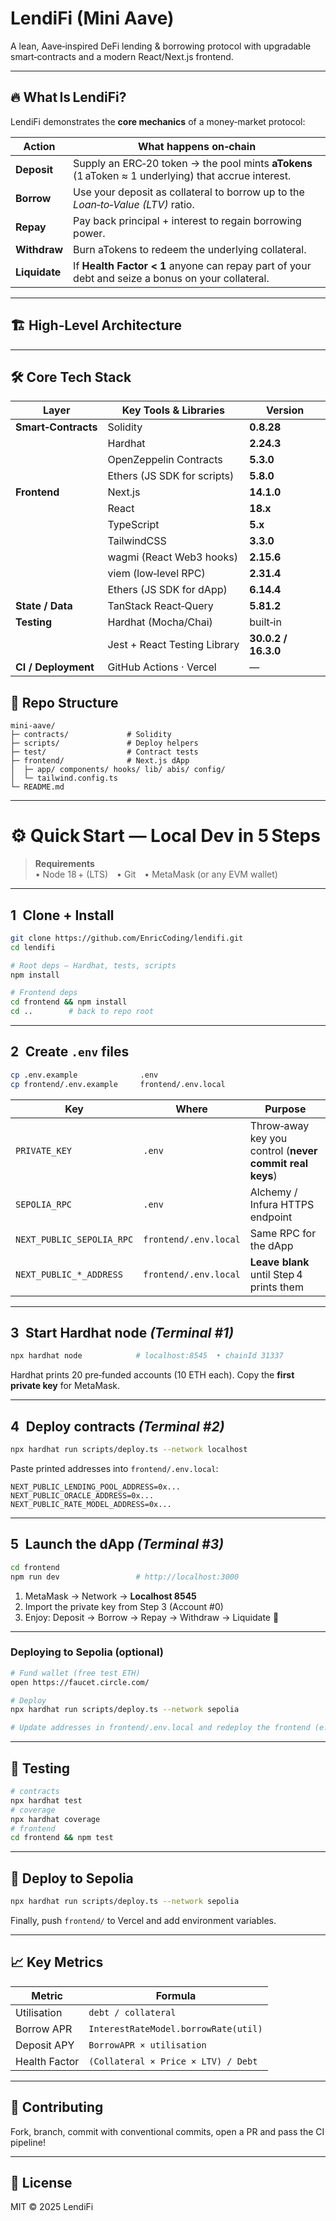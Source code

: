 # LendiFi (Mini Aave)

A lean, Aave‑inspired DeFi lending & borrowing protocol with upgradable smart‑contracts and a modern React/Next.js frontend.

---

## 🔥 What Is LendiFi?

LendiFi demonstrates the **core mechanics** of a money‑market protocol:

| Action | What happens on‑chain |
|--------|-----------------------|
| **Deposit** | Supply an ERC‑20 token → the pool mints **aTokens** (1 aToken ≈ 1 underlying) that accrue interest. |
| **Borrow**  | Use your deposit as collateral to borrow up to the _Loan‑to‑Value (LTV)_ ratio. |
| **Repay**   | Pay back principal + interest to regain borrowing power. |
| **Withdraw**| Burn aTokens to redeem the underlying collateral. |
| **Liquidate** | If **Health Factor < 1** anyone can repay part of your debt and seize a bonus on your collateral. |

---

## 🏗️ High‑Level Architecture

---

## 🛠️ Core Tech Stack

| Layer | Key Tools & Libraries | Version |
|-------|----------------------|---------|
| **Smart‑Contracts** | Solidity | **0.8.28** |
|  | Hardhat | **2.24.3** |
|  | OpenZeppelin Contracts | **5.3.0** |
|  | Ethers (JS SDK for scripts) | **5.8.0** |
| **Frontend** | Next.js | **14.1.0** |
|  | React | **18.x** |
|  | TypeScript | **5.x** |
|  | TailwindCSS | **3.3.0** |
|  | wagmi (React Web3 hooks) | **2.15.6** |
|  | viem (low‑level RPC) | **2.31.4** |
|  | Ethers (JS SDK for dApp) | **6.14.4** |
| **State / Data** | TanStack React‑Query | **5.81.2** |
| **Testing** | Hardhat (Mocha/Chai) | built‑in |
|  | Jest + React Testing Library | **30.0.2 / 16.3.0** |
| **CI / Deployment** | GitHub Actions · Vercel | — |

## 📂 Repo Structure

```
mini-aave/
├─ contracts/             # Solidity
├─ scripts/               # Deploy helpers
├─ test/                  # Contract tests
├─ frontend/              # Next.js dApp
│  ├─ app/ components/ hooks/ lib/ abis/ config/
│  └─ tailwind.config.ts
└─ README.md
```

---

# ⚙️ Quick Start — Local Dev in 5 Steps

> **Requirements**  
> • Node 18 + (LTS) • Git • MetaMask (or any EVM wallet)

---

## 1 Clone + Install

```bash
git clone https://github.com/EnricCoding/lendifi.git
cd lendifi

# Root deps – Hardhat, tests, scripts
npm install

# Frontend deps
cd frontend && npm install
cd ..        # back to repo root
```

---

## 2 Create `.env` files

```bash
cp .env.example              .env
cp frontend/.env.example     frontend/.env.local
```

| Key | Where | Purpose |
| --- | ----- | ------- |
| `PRIVATE_KEY` | `.env` | Throw‑away key you control (**never commit real keys**) |
| `SEPOLIA_RPC` | `.env` | Alchemy / Infura HTTPS endpoint |
| `NEXT_PUBLIC_SEPOLIA_RPC` | `frontend/.env.local` | Same RPC for the dApp |
| `NEXT_PUBLIC_*_ADDRESS` | `frontend/.env.local` | **Leave blank** until Step 4 prints them |

---

## 3 Start Hardhat node *(Terminal #1)*

```bash
npx hardhat node            # localhost:8545  • chainId 31337
```

Hardhat prints 20 pre‑funded accounts (10 ETH each). Copy the **first private key** for MetaMask.

---

## 4 Deploy contracts *(Terminal #2)*

```bash
npx hardhat run scripts/deploy.ts --network localhost
```

Paste printed addresses into `frontend/.env.local`:

```dotenv
NEXT_PUBLIC_LENDING_POOL_ADDRESS=0x...
NEXT_PUBLIC_ORACLE_ADDRESS=0x...
NEXT_PUBLIC_RATE_MODEL_ADDRESS=0x...
```

---

## 5 Launch the dApp *(Terminal #3)*

```bash
cd frontend
npm run dev                 # http://localhost:3000
```

1. MetaMask → Network → **Localhost 8545**  
2. Import the private key from Step 3 (Account #0)  
3. Enjoy: Deposit → Borrow → Repay → Withdraw → Liquidate 🎉

---

### Deploying to Sepolia (optional)

```bash
# Fund wallet (free test ETH)
open https://faucet.circle.com/

# Deploy
npx hardhat run scripts/deploy.ts --network sepolia

# Update addresses in frontend/.env.local and redeploy the frontend (e.g. Vercel)
```

---

## 🧪 Testing

```bash
# contracts
npx hardhat test
# coverage
npx hardhat coverage
# frontend
cd frontend && npm test
```

---

## 🚀 Deploy to Sepolia

```bash
npx hardhat run scripts/deploy.ts --network sepolia
```

Finally, push `frontend/` to Vercel and add environment variables.

---

## 📈 Key Metrics

| Metric        | Formula                              |
| ------------- | ------------------------------------ |
| Utilisation   | `debt / collateral`                  |
| Borrow APR    | `InterestRateModel.borrowRate(util)` |
| Deposit APY   | `BorrowAPR × utilisation`            |
| Health Factor | `(Collateral × Price × LTV) / Debt`  |

---

## 🤝 Contributing

Fork, branch, commit with conventional commits, open a PR and pass the CI pipeline!

---

## 📜 License

MIT © 2025 LendiFi
